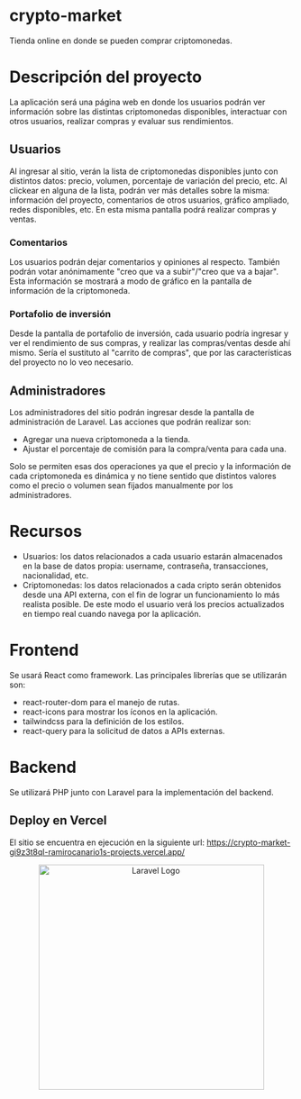 # crypto-market
Tienda online en donde se pueden comprar criptomonedas.

# Descripción del proyecto
La aplicación será una página web en donde los usuarios podrán ver información sobre las distintas criptomonedas disponibles, interactuar con otros usuarios, realizar compras y evaluar sus rendimientos.

## Usuarios
Al ingresar al sitio, verán la lista de criptomonedas disponibles junto con distintos datos: precio, volumen, porcentaje de variación del precio, etc.
Al clickear en alguna de la lista, podrán ver más detalles sobre la misma: información del proyecto, comentarios de otros usuarios, gráfico ampliado, redes disponibles, etc. En esta misma pantalla podrá realizar compras y ventas.

### Comentarios
Los usuarios podrán dejar comentarios y opiniones al respecto. También podrán votar anónimamente "creo que va a subir"/"creo que va a bajar". Esta información se mostrará a modo de gráfico en la pantalla de información de la criptomoneda.

### Portafolio de inversión
Desde la pantalla de portafolio de inversión, cada usuario podría ingresar y ver el rendimiento de sus compras, y realizar las compras/ventas desde ahí mismo.
Sería el sustituto al "carrito de compras", que por las características del proyecto no lo veo necesario.

## Administradores
Los administradores del sitio podrán ingresar desde la pantalla de administración de Laravel.
Las acciones que podrán realizar son:
* Agregar una nueva criptomoneda a la tienda.
* Ajustar el porcentaje de comisión para la compra/venta para cada una.

Solo se permiten esas dos operaciones ya que el precio y la información de cada criptomoneda es dinámica y no tiene sentido que distintos valores como el precio o volumen sean fijados manualmente por los administradores. 

# Recursos
* Usuarios: los datos relacionados a cada usuario estarán almacenados en la base de datos propia: username, contraseña, transacciones, nacionalidad, etc.
* Criptomonedas: los datos relacionados a cada cripto serán obtenidos desde una API externa, con el fin de lograr un funcionamiento lo más realista posible. De este modo el usuario verá los precios actualizados en tiempo real cuando navega por la aplicación.

# Frontend
Se usará React como framework. Las principales librerías que se utilizarán son:
* react-router-dom para el manejo de rutas.
* react-icons para mostrar los íconos en la aplicación.
* tailwindcss para la definición de los estilos.
* react-query para la solicitud de datos a APIs externas.

# Backend
Se utilizará PHP junto con Laravel para la implementación del backend.

## Deploy en Vercel
El sitio se encuentra en ejecución en la siguiente url: https://crypto-market-gi9z3t8ql-ramirocanario1s-projects.vercel.app/
<p align="center">
    <img src="https://logowik.com/content/uploads/images/vercel1868.jpg" width="400" alt="Laravel Logo">
</p>